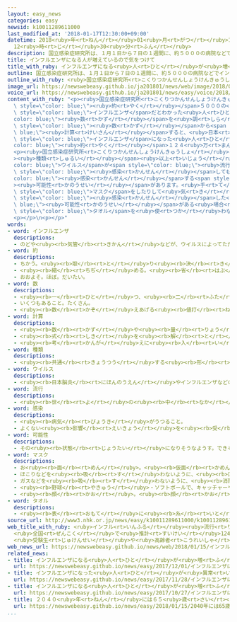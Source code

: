 ```yaml
---
layout: easy_news
categories: easy
newsid: k10011289611000
last_modified_at: '2018-01-17T12:30:00+09:00'
datetime: 2018<ruby>年<rt>ねん</rt></ruby>01<ruby>月<rt>がつ</rt></ruby>17<ruby>日<rt>にち</rt></ruby>
  12<ruby>時<rt>じ</rt></ruby>30<ruby>分<rt>ふん</rt></ruby>
description: 国立感染症研究所は、１月１日から７日の１週間に、約５０００の病院などでインフルエンザだとわかった人の数を調べました。
title: インフルエンザになる人が増えているので気をつけて
title_with_ruby: インフルエンザになる<ruby>人<rt>ひと</rt></ruby>が<ruby>増<rt>ふ</rt></ruby>えているので<ruby>気<rt>き</rt></ruby>をつけて
outline: 国立感染症研究所は、１月１日から７日の１週間に、約５０００の病院などでインフルエンザだとわかった人の数を調べました。
outline_with_ruby: <ruby>国立感染症研究所<rt>こくりつかんせんしょうけんきゅうしょ</rt></ruby>は、１<ruby>月<rt>がつ</rt></ruby><ruby>１日<rt>ついたち</rt></ruby>から<ruby>７日<rt>なのか</rt></ruby>の１<ruby>週間<rt>しゅうかん</rt></ruby>に、<ruby>約<rt>やく</rt></ruby>５０００の<ruby>病院<rt>びょういん</rt></ruby>などでインフルエンザだとわかった<ruby>人<rt>ひと</rt></ruby>の<ruby>数<rt>かず</rt></ruby>を<ruby>調<rt>しら</rt></ruby>べました。
image_url: https://newswebeasy.github.io/ja201801/news/web/image/2018/01/15/K10011289611_1801151559_1801151559_01_02.jpg
voice_url: https://newswebeasy.github.io/ja201801/news/easy/voice/2018/01/17/k10011289611000.mp3
content_with_ruby: "<p><ruby>国立感染症研究所<rt>こくりつかんせんしょうけんきゅうしょ</rt></ruby>は、１<ruby>月<rt>がつ</rt></ruby><ruby>１日<rt>ついたち</rt></ruby>から<ruby>７日<rt>なのか</rt></ruby>の１<ruby>週間<rt>しゅうかん</rt></ruby>に、<span\
  \ style=\"color: blue;\"><ruby>約<rt>やく</rt></ruby></span>５０００の<ruby>病院<rt>びょういん</rt></ruby>などで<span\
  \ style=\"color: blue;\">インフルエンザ</span>だとわかった<ruby>人<rt>ひと</rt></ruby>の<span style=\"\
  color: blue;\"><ruby>数<rt>かず</rt></ruby></span>を<ruby>調<rt>しら</rt></ruby>べました。その<span\
  \ style=\"color: blue;\"><ruby>数<rt>かず</rt></ruby></span>から<span style=\"color:\
  \ blue;\"><ruby>計算<rt>けいさん</rt></ruby></span>すると、<ruby>日本<rt>にっぽん</rt></ruby>で<span\
  \ style=\"color: blue;\">インフルエンザ</span>になった<ruby>人<rt>ひと</rt></ruby>は<span style=\"\
  color: blue;\"><ruby>約<rt>やく</rt></ruby></span>１２４<ruby>万<rt>まん</rt></ruby><ruby>人<rt>にん</rt></ruby>になります。その<ruby>前<rt>まえ</rt></ruby>の１<ruby>週間<rt>しゅうかん</rt></ruby>より２３<ruby>万<rt>まん</rt></ruby><ruby>人<rt>にん</rt></ruby>ぐらい<ruby>増<rt>ふ</rt></ruby>えています。</p>\n\
  <p><ruby>国立感染症研究所<rt>こくりつかんせんしょうけんきゅうしょ</rt></ruby>は「２<span style=\"color: blue;\"\
  ><ruby>種類<rt>しゅるい</rt></ruby></span><ruby>以上<rt>いじょう</rt></ruby>の<span style=\"\
  color: blue;\">ウイルス</span>が<span style=\"color: blue;\"><ruby>流行<rt>りゅうこう</rt></ruby></span>しているので、１<ruby>度<rt>ど</rt></ruby><span\
  \ style=\"color: blue;\"><ruby>感染<rt>かんせん</rt></ruby></span>しても、また<span style=\"\
  color: blue;\"><ruby>感染<rt>かんせん</rt></ruby></span>する<span style=\"color: blue;\"\
  ><ruby>可能性<rt>かのうせい</rt></ruby></span>があります。<ruby>手<rt>て</rt></ruby>をよく<ruby>洗<rt>あら</rt></ruby>ったり<span\
  \ style=\"color: blue;\">マスク</span>をしたりして<ruby>気<rt>き</rt></ruby>をつけてください。<ruby>家族<rt>かぞく</rt></ruby>が<span\
  \ style=\"color: blue;\"><ruby>感染<rt>かんせん</rt></ruby></span>した<span style=\"color:\
  \ blue;\"><ruby>可能性<rt>かのうせい</rt></ruby></span>がある<ruby>場合<rt>ばあい</rt></ruby>は、<ruby>同<rt>おな</rt></ruby>じ<span\
  \ style=\"color: blue;\">タオル</span>を<ruby>使<rt>つか</rt></ruby>わないようにしてください」と<ruby>言<rt>い</rt></ruby>っています。</p>\n\
  <p></p>\n<p></p>"
words:
- word: インフルエンザ
  descriptions:
  - のどや<ruby><rb>気管</rb><rt>きかん</rt></ruby>などが、ウイルスによってただれる<ruby><rb>病気</rb><rt>びょうき</rt></ruby>。かぜに<ruby><rb>似</rb><rt>に</rt></ruby>ているが、<ruby><rb>高</rb><rt>たか</rt></ruby>い<ruby><rb>熱</rb><rt>ねつ</rt></ruby>が<ruby><rb>出</rb><rt>で</rt></ruby>て、うつりやすい。<ruby><rb>流行性感冒</rb><rt>りゅうこうせいかんぼう</rt></ruby>。<ruby><rb>流感</rb><rt>りゅうかん</rt></ruby>。
- word: 約
  descriptions:
  - ちかう。<ruby><rb>取</rb><rt>と</rt></ruby>り<ruby><rb>決</rb><rt>き</rt></ruby>める。
  - <ruby><rb>縮</rb><rt>ちぢ</rt></ruby>める。<ruby><rb>省</rb><rt>はぶ</rt></ruby>く。<ruby><rb>簡単</rb><rt>かんたん</rt></ruby>にする。
  - おおよそ。ほぼ。だいたい。
- word: 数
  descriptions:
  - <ruby><rb>一</rb><rt>ひと</rt></ruby>つ、<ruby><rb>二</rb><rt>ふた</rt></ruby>つ、<ruby><rb>三</rb><rt>みっ</rt></ruby>つなどと<ruby><rb>数</rb><rt>かぞ</rt></ruby>えた<ruby><rb>物</rb><rt>もの</rt></ruby>の<ruby><rb>数量</rb><rt>すうりょう</rt></ruby>。すう。
  - いくつもあること。たくさん。
  - <ruby><rb>数</rb><rt>かぞ</rt></ruby>えあげる<ruby><rb>値打</rb><rt>ねう</rt></ruby>ちのあるもの。なかま。
- word: 計算
  descriptions:
  - <ruby><rb>数</rb><rt>かず</rt></ruby>や<ruby><rb>量</rb><rt>りょう</rt></ruby>を<ruby><rb>数</rb><rt>かぞ</rt></ruby>えること。
  - <ruby><rb>式</rb><rt>しき</rt></ruby>を<ruby><rb>解</rb><rt>と</rt></ruby>いて、<ruby><rb>答</rb><rt>こた</rt></ruby>えを<ruby><rb>出</rb><rt>だ</rt></ruby>すこと。
  - <ruby><rb>考</rb><rt>かんが</rt></ruby>えに<ruby><rb>入</rb><rt>い</rt></ruby>れておくこと。
- word: 種類
  descriptions:
  - <ruby><rb>共通</rb><rt>きょうつう</rt></ruby>する<ruby><rb>形</rb><rt>かたち</rt></ruby>や<ruby><rb>性質</rb><rt>せいしつ</rt></ruby>によって<ruby><rb>分</rb><rt>わ</rt></ruby>けたもの。
- word: ウイルス
  descriptions:
  - <ruby><rb>日本脳炎</rb><rt>にほんのうえん</rt></ruby>やインフルエンザなどの<ruby><rb>病気</rb><rt>びょうき</rt></ruby>を<ruby><rb>起</rb><rt>お</rt></ruby>こす、ふつうの<ruby><rb>顕微鏡</rb><rt>けんびきょう</rt></ruby>では<ruby><rb>見</rb><rt>み</rt></ruby>えないような、<ruby><rb>非常</rb><rt>ひじょう</rt></ruby>に<ruby><rb>小</rb><rt>ちい</rt></ruby>さな<ruby><rb>生物</rb><rt>せいぶつ</rt></ruby>。ビールス。
- word: 流行
  descriptions:
  - <ruby><rb>世</rb><rt>よ</rt></ruby>の<ruby><rb>中</rb><rt>なか</rt></ruby>に<ruby><rb>広</rb><rt>ひろ</rt></ruby>くはやること。はやり。
- word: 感染
  descriptions:
  - <ruby><rb>病気</rb><rt>びょうき</rt></ruby>がうつること。
  - よくない<ruby><rb>影響</rb><rt>えいきょう</rt></ruby>を<ruby><rb>受</rb><rt>う</rt></ruby>けて、そのようになること。
- word: 可能性
  descriptions:
  - その<ruby><rb>状態</rb><rt>じょうたい</rt></ruby>になりそうなようす。できそうなようす。
- word: マスク
  descriptions:
  - お<ruby><rb>面</rb><rt>めん</rt></ruby>。<ruby><rb>仮面</rb><rt>かめん</rt></ruby>。
  - ほこりなどを<ruby><rb>吸</rb><rt>す</rt></ruby>わないように、<ruby><rb>口</rb><rt>くち</rt></ruby>や<ruby><rb>鼻</rb><rt>はな</rt></ruby>をおおう<ruby><rb>布</rb><rt>ぬの</rt></ruby>。
  - ガスなどを<ruby><rb>吸</rb><rt>す</rt></ruby>わないように、<ruby><rb>消防士</rb><rt>しょうぼうし</rt></ruby>などが<ruby><rb>顔</rb><rt>かお</rt></ruby>につけるお<ruby><rb>面</rb><rt>めん</rt></ruby>。<ruby><rb>防毒面</rb><rt>ぼうどくめん</rt></ruby>。
  - <ruby><rb>野球</rb><rt>やきゅう</rt></ruby>・ソフトボールで、キャッチャーや<ruby><rb>球審</rb><rt>きゅうしん</rt></ruby>がかぶるもの。
  - <ruby><rb>顔</rb><rt>かお</rt></ruby>。<ruby><rb>顔</rb><rt>かお</rt></ruby>だち。
- word: タオル
  descriptions:
  - <ruby><rb>表</rb><rt>おもて</rt></ruby>に<ruby><rb>糸</rb><rt>いと</rt></ruby>の<ruby><rb>輪</rb><rt>わ</rt></ruby>を<ruby><rb>出</rb><rt>だ</rt></ruby>して<ruby><rb>織</rb><rt>お</rt></ruby>った、<ruby><rb>厚</rb><rt>あつ</rt></ruby>くてやわらかいもめんの<ruby><rb>布</rb><rt>ぬの</rt></ruby>。また、それで<ruby><rb>作</rb><rt>つく</rt></ruby>った<ruby><rb>手</rb><rt>て</rt></ruby>ふき。
source_url: http://www3.nhk.or.jp/news/easy/k10011289611000/k10011289611000.html
web_title_with_ruby: <ruby>インフル<rt>いんふる</rt></ruby><ruby>流行<rt>りゅうこう</rt></ruby><ruby>拡大<rt>かくだい</rt></ruby>
  <ruby>全国<rt>ぜんこく</rt></ruby>で<ruby>推計<rt>すいけい</rt></ruby>124<ruby>万人<rt>まんにん</rt></ruby>
  <ruby>受験生<rt>じゅけんせい</rt></ruby>や<ruby>高齢者<rt>こうれいしゃ</rt></ruby><ruby>注意<rt>ちゅうい</rt></ruby>
web_news_url: https://newswebeasy.github.io/news/web/2018/01/15/インフル流行拡大-全国で推計124万人-受験生や高齢者注意
related_news:
- title: インフルエンザになる<ruby>人<rt>ひと</rt></ruby>が<ruby>増<rt>ふ</rt></ruby>えて<ruby>流行<rt>りゅうこう</rt></ruby>が<ruby>始<rt>はじ</rt></ruby>まる
  url: https://newswebeasy.github.io/news/easy/2017/12/01/インフルエンザになる人が増えて流行が始まる
- title: インフルエンザになった<ruby>人<rt>ひと</rt></ruby>が<ruby>異常<rt>いじょう</rt></ruby>な<ruby>行動<rt>こうどう</rt></ruby>　８<ruby>年<rt>ねん</rt></ruby>で４０４<ruby>件<rt>けん</rt></ruby>
  url: https://newswebeasy.github.io/news/easy/2017/11/28/インフルエンザになった人が異常な行動-8年で404件
- title: インフルエンザになる<ruby>人<rt>ひと</rt></ruby>が<ruby>増<rt>ふ</rt></ruby>え<ruby>始<rt>はじ</rt></ruby>めている
  url: https://newswebeasy.github.io/news/easy/2017/10/27/インフルエンザになる人が増え始めている
- title: ２０４０<ruby>年<rt>ねん</rt></ruby>には６５<ruby>歳<rt>さい</rt></ruby><ruby>以上<rt>いじょう</rt></ruby>の<ruby>家庭<rt>かてい</rt></ruby>が４０％<ruby>以上<rt>いじょう</rt></ruby>になりそう
  url: https://newswebeasy.github.io/news/easy/2018/01/15/2040年には65歳以上の家庭が40以上になりそう
...
```

